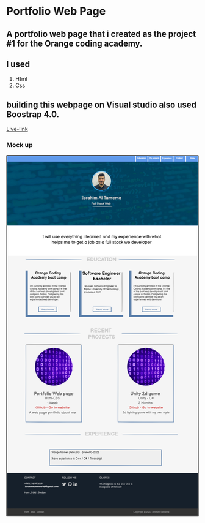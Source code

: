 # Portfolio Web Page 


## A portfolio web page that i created as the project #1 for the Orange coding academy.
## I used 
1. Html
2. Css 
## building this webpage on Visual studio also used Boostrap 4.0.
[Live-link](https://ibrahimtameme.github.io/First-Project-Portfolio/)

### Mock up 
![](./Images/Mockup1.png)
